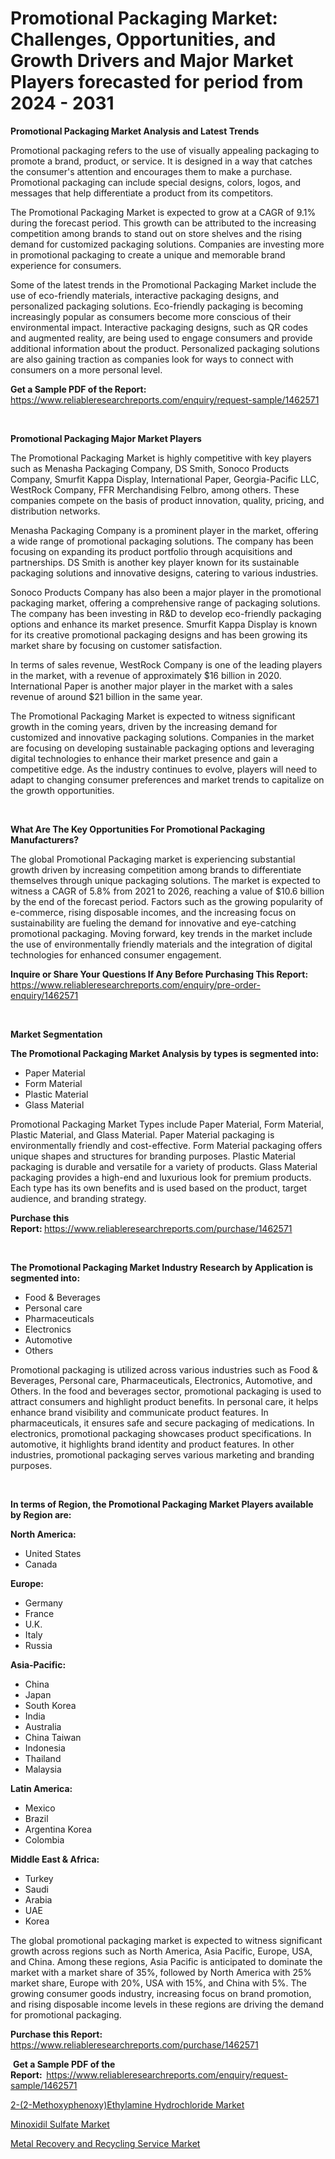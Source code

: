 <p><h1>Promotional Packaging Market: Challenges, Opportunities, and Growth Drivers and Major Market Players forecasted for period from 2024 - 2031</h1></p><p><strong>Promotional Packaging Market Analysis and Latest Trends</strong></p>
<p><p>Promotional packaging refers to the use of visually appealing packaging to promote a brand, product, or service. It is designed in a way that catches the consumer's attention and encourages them to make a purchase. Promotional packaging can include special designs, colors, logos, and messages that help differentiate a product from its competitors.</p><p>The Promotional Packaging Market is expected to grow at a CAGR of 9.1% during the forecast period. This growth can be attributed to the increasing competition among brands to stand out on store shelves and the rising demand for customized packaging solutions. Companies are investing more in promotional packaging to create a unique and memorable brand experience for consumers.</p><p>Some of the latest trends in the Promotional Packaging Market include the use of eco-friendly materials, interactive packaging designs, and personalized packaging solutions. Eco-friendly packaging is becoming increasingly popular as consumers become more conscious of their environmental impact. Interactive packaging designs, such as QR codes and augmented reality, are being used to engage consumers and provide additional information about the product. Personalized packaging solutions are also gaining traction as companies look for ways to connect with consumers on a more personal level.</p></p>
<p><strong>Get a Sample PDF of the Report:&nbsp;</strong> <a href="https://www.reliableresearchreports.com/enquiry/request-sample/1462571">https://www.reliableresearchreports.com/enquiry/request-sample/1462571</a></p>
<p>&nbsp;</p>
<p><strong>Promotional Packaging Major Market Players</strong></p>
<p><p>The Promotional Packaging Market is highly competitive with key players such as Menasha Packaging Company, DS Smith, Sonoco Products Company, Smurfit Kappa Display, International Paper, Georgia-Pacific LLC, WestRock Company, FFR Merchandising Felbro, among others. These companies compete on the basis of product innovation, quality, pricing, and distribution networks.</p><p>Menasha Packaging Company is a prominent player in the market, offering a wide range of promotional packaging solutions. The company has been focusing on expanding its product portfolio through acquisitions and partnerships. DS Smith is another key player known for its sustainable packaging solutions and innovative designs, catering to various industries.</p><p>Sonoco Products Company has also been a major player in the promotional packaging market, offering a comprehensive range of packaging solutions. The company has been investing in R&D to develop eco-friendly packaging options and enhance its market presence. Smurfit Kappa Display is known for its creative promotional packaging designs and has been growing its market share by focusing on customer satisfaction.</p><p>In terms of sales revenue, WestRock Company is one of the leading players in the market, with a revenue of approximately $16 billion in 2020. International Paper is another major player in the market with a sales revenue of around $21 billion in the same year.</p><p>The Promotional Packaging Market is expected to witness significant growth in the coming years, driven by the increasing demand for customized and innovative packaging solutions. Companies in the market are focusing on developing sustainable packaging options and leveraging digital technologies to enhance their market presence and gain a competitive edge. As the industry continues to evolve, players will need to adapt to changing consumer preferences and market trends to capitalize on the growth opportunities.</p></p>
<p>&nbsp;</p>
<p><strong>What Are The Key Opportunities For Promotional Packaging Manufacturers?</strong></p>
<p><p>The global Promotional Packaging market is experiencing substantial growth driven by increasing competition among brands to differentiate themselves through unique packaging solutions. The market is expected to witness a CAGR of 5.8% from 2021 to 2026, reaching a value of $10.6 billion by the end of the forecast period. Factors such as the growing popularity of e-commerce, rising disposable incomes, and the increasing focus on sustainability are fueling the demand for innovative and eye-catching promotional packaging. Moving forward, key trends in the market include the use of environmentally friendly materials and the integration of digital technologies for enhanced consumer engagement.</p></p>
<p><strong>Inquire or Share Your Questions If Any Before Purchasing This Report:</strong> <a href="https://www.reliableresearchreports.com/enquiry/pre-order-enquiry/1462571">https://www.reliableresearchreports.com/enquiry/pre-order-enquiry/1462571</a></p>
<p>&nbsp;</p>
<p><strong>Market Segmentation</strong></p>
<p><strong>The Promotional Packaging Market Analysis by types is segmented into:</strong></p>
<p><ul><li>Paper Material</li><li>Form Material</li><li>Plastic Material</li><li>Glass Material</li></ul></p>
<p><p>Promotional Packaging Market Types include Paper Material, Form Material, Plastic Material, and Glass Material. Paper Material packaging is environmentally friendly and cost-effective. Form Material packaging offers unique shapes and structures for branding purposes. Plastic Material packaging is durable and versatile for a variety of products. Glass Material packaging provides a high-end and luxurious look for premium products. Each type has its own benefits and is used based on the product, target audience, and branding strategy.</p></p>
<p><strong>Purchase this Report:&nbsp;</strong><a href="https://www.reliableresearchreports.com/purchase/1462571">https://www.reliableresearchreports.com/purchase/1462571</a></p>
<p>&nbsp;</p>
<p><strong>The Promotional Packaging Market Industry Research by Application is segmented into:</strong></p>
<p><ul><li>Food & Beverages</li><li>Personal care</li><li>Pharmaceuticals</li><li>Electronics</li><li>Automotive</li><li>Others</li></ul></p>
<p><p>Promotional packaging is utilized across various industries such as Food & Beverages, Personal care, Pharmaceuticals, Electronics, Automotive, and Others. In the food and beverages sector, promotional packaging is used to attract consumers and highlight product benefits. In personal care, it helps enhance brand visibility and communicate product features. In pharmaceuticals, it ensures safe and secure packaging of medications. In electronics, promotional packaging showcases product specifications. In automotive, it highlights brand identity and product features. In other industries, promotional packaging serves various marketing and branding purposes.</p></p>
<p>&nbsp;</p>
<p><strong>In terms of Region, the Promotional Packaging Market Players available by Region are:</strong></p>
<p>
    <p> <strong> North America: </strong>
        <ul>
            <li>United States</li>
            <li>Canada</li>
        </ul>
        </p> 
    <p> <strong> Europe: </strong>
        <ul>
            <li>Germany</li>
            <li>France</li>
            <li>U.K.</li>
            <li>Italy</li>
            <li>Russia</li>
        </ul>
        </p> 
    <p> <strong> Asia-Pacific: </strong>
        <ul>
            <li>China</li>
            <li>Japan</li>
            <li>South Korea</li>
            <li>India</li>
            <li>Australia</li>
            <li>China Taiwan</li>
            <li>Indonesia</li>
            <li>Thailand</li>
            <li>Malaysia</li>
        </ul>
        </p> 
    <p> <strong> Latin America: </strong>
        <ul>
            <li>Mexico</li>
            <li>Brazil</li>
            <li>Argentina Korea</li>
            <li>Colombia</li>
        </ul>
        </p> 
    <p> <strong> Middle East & Africa: </strong>
        <ul>
            <li>Turkey</li>
            <li>Saudi</li>
            <li>Arabia</li>
            <li>UAE</li>
            <li>Korea</li>
        </ul>
    </p>
    </p>
<p><p>The global promotional packaging market is expected to witness significant growth across regions such as North America, Asia Pacific, Europe, USA, and China. Among these regions, Asia Pacific is anticipated to dominate the market with a market share of 35%, followed by North America with 25% market share, Europe with 20%, USA with 15%, and China with 5%. The growing consumer goods industry, increasing focus on brand promotion, and rising disposable income levels in these regions are driving the demand for promotional packaging.</p></p>
<p><strong>Purchase this Report: </strong><a href="https://www.reliableresearchreports.com/purchase/1462571">https://www.reliableresearchreports.com/purchase/1462571</a></p>
<p>&nbsp;<strong>Get a Sample PDF of the Report:&nbsp;&nbsp;</strong><a href="https://www.reliableresearchreports.com/enquiry/request-sample/1462571">https://www.reliableresearchreports.com/enquiry/request-sample/1462571</a></p>
<p><strong></strong></p>
<p><p><a href="https://view.publitas.com/reportprime-1/2-2-methoxyphenoxy-ethylamine-hydrochloride-market-size-evaluating-its-market-trends-growth-and-projections-2023-2030/">2-(2-Methoxyphenoxy)Ethylamine Hydrochloride Market</a></p><p><a href="https://view.publitas.com/reportprime-1/minoxidil-sulfate-market-size-reflecting-a-forecast-till-2030-market-by-type-by-application-and-by-geography/">Minoxidil Sulfate Market</a></p><p><a href="https://view.publitas.com/reportprime-1/metal-recovery-and-recycling-service-market-research-report-forecasted-for-period-from-2023-2030-by-market-type-market-application-and-region/">Metal Recovery and Recycling Service Market</a></p></p>